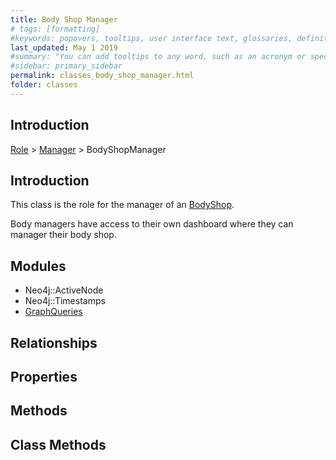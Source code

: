```yaml
---
title: Body Shop Manager
# tags: [formatting]
#keywords: popovers, tooltips, user interface text, glossaries, definitions
last_updated: May 1 2019
#summary: "You can add tooltips to any word, such as an acronym or specialized term. Tooltips work well for glossary definitions, because you don't have to keep repeating the definition, nor do you assume the reader already knows the word's meaning."
#sidebar: primary_sidebar
permalink: classes_body_shop_manager.html
folder: classes
---
```


## Introduction

[Role](/classes_role) > [Manager](/classes_manager) > BodyShopManager

## Introduction

This class is the role for the manager of an [BodyShop](/classes_body_shop).

Body managers have access to their own dashboard where they can manager their body shop. 

## Modules

* Neo4j::ActiveNode
* Neo4j::Timestamps
* [GraphQueries](/modules_graph_queries.html)

## Relationships

## Properties

## Methods

## Class Methods
